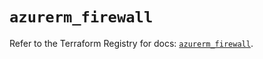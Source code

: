 # `azurerm_firewall`

Refer to the Terraform Registry for docs: [`azurerm_firewall`](https://registry.terraform.io/providers/hashicorp/azurerm/3.112.0/docs/resources/firewall).
